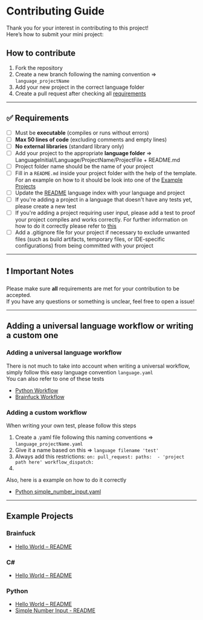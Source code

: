 # Contributing Guide

Thank you for your interest in contributing to this project!  
Here’s how to submit your mini project:

## How to contribute

1. Fork the repository
2. Create a new branch following the naming convention => ``language_projectName``
3. Add your new project in the correct language folder
4. Create a pull request after checking all [requirements](#-requirements)

---

## ✅ Requirements

- [ ] Must be **executable** (compiles or runs without errors)
- [ ] **Max 50 lines of code** (excluding comments and empty lines)
- [ ] **No external libraries** (standard library only)
- [ ] Add your project to the appropriate **language folder** => LanguageInitial/Language/ProjectName/ProjectFile + README.md
- [ ] Project folder name should be the name of your project
- [ ] Fill in a `README.md` inside your project folder with the help of the template. For an example on how to it should be look into one of the [Example Projects](#example-projects)
- [ ] Update the [README](README.md) language index with your language and project
- [ ] If you're adding a project in a language that doesn't have any tests yet, please create a new test
- [ ] If you're adding a project requiring user input, please add a test to proof your project compiles and works correctly. For further information on how to do it correctly please refer to [this](#adding-a-universal-language-workflow-or-writing-a-custom-one)
- [ ] Add a .gitignore file for your project if necessary to exclude unwanted files (such as build artifacts, temporary files, or IDE-specific configurations) from being committed with your project

---

## ❗ Important Notes
Please make sure **all** requirements are met for your contribution to be accepted.<br>
If you have any questions or something is unclear, feel free to open a issue!

---

## Adding a universal language workflow or writing a custom one
### Adding a universal language workflow
There is not much to take into account when writing a universal workflow, simply follow this easy language convention ``language.yaml`` <br>
You can also refer to one of these tests
- [Python Workflow](/.github/workflows/python.yaml)
- [Brainfuck Workflow](/.github/workflows/brainfuck.yaml)

### Adding a custom workflow
When writing your own test, please follow this steps
1. Create a .yaml file following this naming conventions => ``language_projectName.yaml``
2. Give it a name based on this => ``language filename 'test'``
3. Always add this restrictions: 
    ``on:
        pull_request:
            paths: 
                - 'project path here'
        workflow_dispatch:``
4. 

Also, here is a example on how to do it correctly
- [Python simple_number_input.yaml](/.github/workflows/python_simpleNumberInput.yaml)

---

## Example Projects

### Brainfuck
- [Hello World – README](/b/brainfuck/HelloWorld/README.md)

### C#
- [Hello World – README](/c/c-sharp/HelloWorld/README.md)

### Python
- [Hello World – README](/p/python/hello_world/README.md)
- [Simple Number Input - README](/p/python/simple_number_input/README.md)

